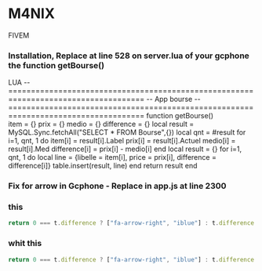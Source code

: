 # M4NIX
FIVEM

### Installation, Replace at line 528 on server.lua of your gcphone the function getBourse()

LUA
--====================================================================================
--  App bourse
--====================================================================================
function getBourse()    
    item = {}
    prix = {}
    medio = {}
    difference = {}
    local result = MySQL.Sync.fetchAll("SELECT * FROM Bourse",{})
    local qnt = #result
    for i=1, qnt, 1 do
        item[i] = result[i].Label
        prix[i] = result[i].Actuel
        medio[i] = result[i].Med
        difference[i] = prix[i] - medio[i]
    end
    local result = {}
    for i=1, qnt, 1 do
        local line = {libelle = item[i], price = prix[i], difference = difference[i]}
        table.insert(result, line)
    end
    return result
end

### Fix for arrow in Gcphone - Replace in app.js at line 2300

### this
```JavaScript
return 0 === t.difference ? ["fa-arrow-right", "iblue"] : t.difference < 0 ? ["fa-arrow-up", "ired"] : ["fa-arrow-down", "igreen"]
```
### whit this
```JavaScript
return 0 === t.difference ? ["fa-arrow-right", "iblue"] : t.difference < 0 ? ["fa-arrow-down", "igreen"] : ["fa-arrow-up", "ired"]
